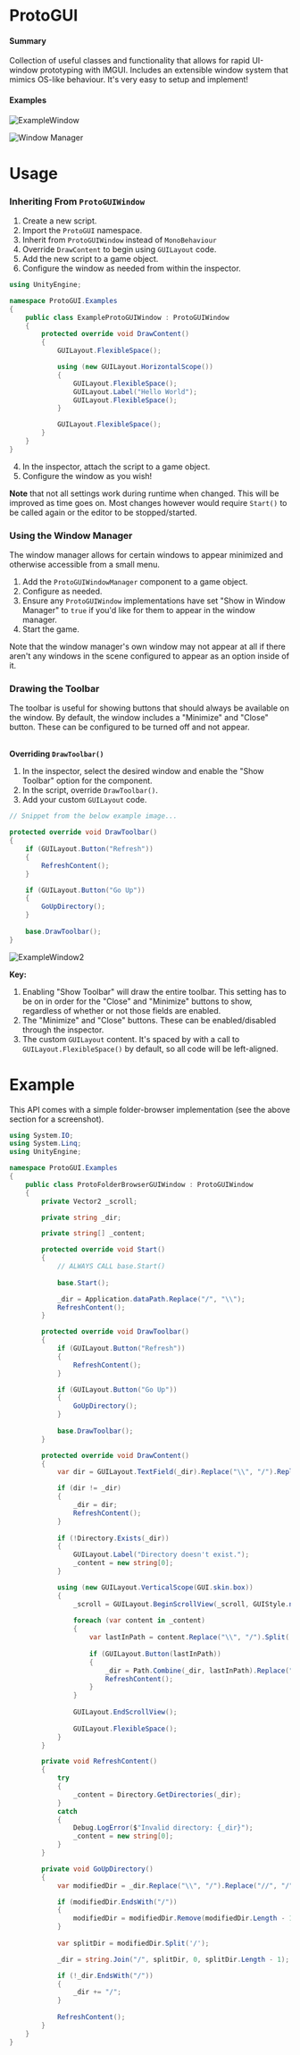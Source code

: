 # ProtoGUI
#### Summary
Collection of useful classes and functionality that allows for rapid UI-window prototyping with IMGUI. Includes an extensible window system that mimics OS-like behaviour. It's very easy to setup and implement!

#### Examples
![ExampleWindow](https://i.imgur.com/eGxf46Z.gif)

![Window Manager](https://i.imgur.com/24HYKm9.gif)

# Usage
### Inheriting From `ProtoGUIWindow`
1. Create a new script.
2. Import the `ProtoGUI` namespace.
3. Inherit from `ProtoGUIWindow` instead of `MonoBehaviour`
4. Override `DrawContent` to begin using `GUILayout` code.
5. Add the new script to a game object. 
6. Configure the window as needed from within the inspector.

```c#
using UnityEngine;

namespace ProtoGUI.Examples
{
    public class ExampleProtoGUIWindow : ProtoGUIWindow
    {
        protected override void DrawContent()
        {
            GUILayout.FlexibleSpace();

            using (new GUILayout.HorizontalScope())
            {
                GUILayout.FlexibleSpace();
                GUILayout.Label("Hello World");
                GUILayout.FlexibleSpace();
            }

            GUILayout.FlexibleSpace();
        }
    }
}
```

4. In the inspector, attach the script to a game object. 
5. Configure the window as you wish!

**Note** that not all settings work during runtime when changed. This will be improved as time goes on. Most changes however would require `Start()` to be called again or the editor to be stopped/started.

### Using the Window Manager
The window manager allows for certain windows to appear minimized and otherwise accessible from a small menu. 
1. Add the `ProtoGUIWindowManager` component to a game object. 
2. Configure as needed. 
3. Ensure any `ProtoGUIWindow` implementations have set "Show in Window Manager" to `true` if you'd like for them to appear in the window manager.
4. Start the game. 

Note that the window manager's own window may not appear at all if there aren't any windows in the scene configured to appear as an option inside of it.

### Drawing the Toolbar
The toolbar is useful for showing buttons that should always be available on the window. By default, the window includes a "Minimize" and "Close" button. These can be configured to be turned off and not appear.
<br><br>

**Overriding `DrawToolbar()`**
1. In the inspector, select the desired window and enable the "Show Toolbar" option for the component.
2. In the script, override `DrawToolbar()`.
3. Add your custom `GUILayout` code.

```c#
// Snippet from the below example image...

protected override void DrawToolbar()
{
    if (GUILayout.Button("Refresh"))
    {
        RefreshContent();
    }

    if (GUILayout.Button("Go Up"))
    {
        GoUpDirectory();
    }
    
    base.DrawToolbar();
}
```

![ExampleWindow2](https://i.imgur.com/w4MhklM.png)
<br>

**Key:**
1. Enabling "Show Toolbar" will draw the entire toolbar. This setting has to be on in order for the "Close" and "Minimize" buttons to show, regardless of whether or not those fields are enabled. 
2. The "Minimize" and "Close" buttons. These can be enabled/disabled through the inspector. 
3. The custom `GUILayout` content. It's spaced by with a call to `GUILayout.FlexibleSpace()` by default, so all code will be left-aligned.

# Example
This API comes with a simple folder-browser implementation (see the above section for a screenshot). 

```c#
using System.IO;
using System.Linq;
using UnityEngine;

namespace ProtoGUI.Examples
{
    public class ProtoFolderBrowserGUIWindow : ProtoGUIWindow
    {
        private Vector2 _scroll;

        private string _dir;

        private string[] _content;

        protected override void Start()
        {
            // ALWAYS CALL base.Start()
            
            base.Start();

            _dir = Application.dataPath.Replace("/", "\\"); 
            RefreshContent();
        }

        protected override void DrawToolbar()
        {
            if (GUILayout.Button("Refresh"))
            {
                RefreshContent();
            }

            if (GUILayout.Button("Go Up"))
            {
                GoUpDirectory();
            }
            
            base.DrawToolbar();
        }

        protected override void DrawContent()
        {
            var dir = GUILayout.TextField(_dir).Replace("\\", "/").Replace("//", "/");

            if (dir != _dir)
            {
                _dir = dir;
                RefreshContent();
            }
            
            if (!Directory.Exists(_dir))
            {
                GUILayout.Label("Directory doesn't exist.");
                _content = new string[0];
            }

            using (new GUILayout.VerticalScope(GUI.skin.box))
            {
                _scroll = GUILayout.BeginScrollView(_scroll, GUIStyle.none, GUI.skin.verticalScrollbar);
                
                foreach (var content in _content)
                {
                    var lastInPath = content.Replace("\\", "/").Split('/').Last();
                    
                    if (GUILayout.Button(lastInPath))
                    {
                        _dir = Path.Combine(_dir, lastInPath).Replace("\\", "/");
                        RefreshContent();
                    }
                }
                
                GUILayout.EndScrollView();
                
                GUILayout.FlexibleSpace();
            }
        }

        private void RefreshContent()
        {
            try
            {
                _content = Directory.GetDirectories(_dir);
            }
            catch
            {
                Debug.LogError($"Invalid directory: {_dir}");
                _content = new string[0];
            }
        }

        private void GoUpDirectory()
        {
            var modifiedDir = _dir.Replace("\\", "/").Replace("//", "/");

            if (modifiedDir.EndsWith("/"))
            {
                modifiedDir = modifiedDir.Remove(modifiedDir.Length - 1, 1);
            }
            
            var splitDir = modifiedDir.Split('/');

            _dir = string.Join("/", splitDir, 0, splitDir.Length - 1);

            if (!_dir.EndsWith("/"))
            {
                _dir += "/";
            }
            
            RefreshContent();
        }
    }
}
```